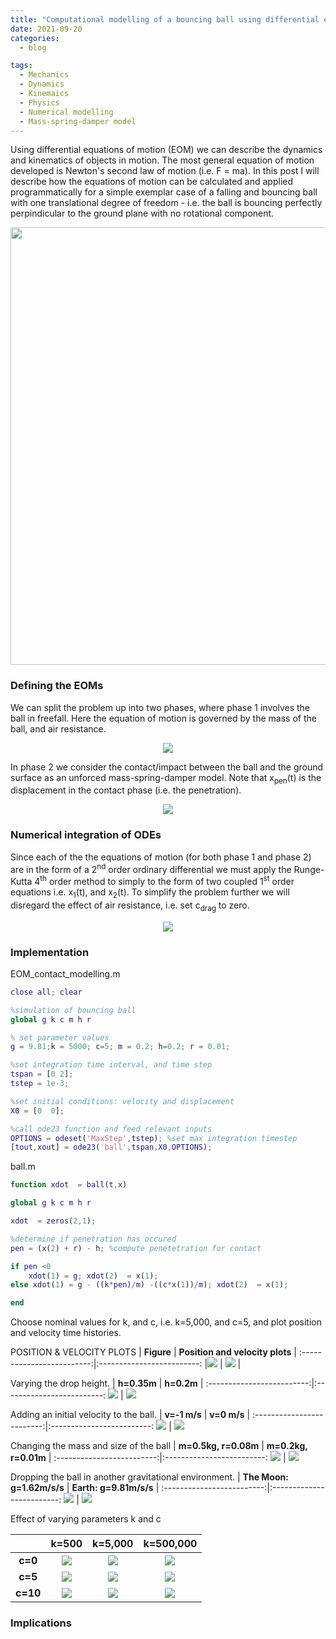 ```yaml
---
title: "Computational modelling of a bouncing ball using differential equations of motion"
date: 2021-09-20
categories:
  - blog

tags:
  - Mechanics
  - Dynamics
  - Kinemaics
  - Physics
  - Numerical modelling
  - Mass-spring-damper model 
---
```



Using differential equations of motion (EOM) we can describe the dynamics and kinematics of objects in motion. The most general equation of motion developed is Newton's second law of motion (i.e. F = ma). In this post I will describe how the equations of motion can be calculated and applied programmatically for a simple exemplar case of a falling and bouncing ball with one translational degree of freedom - i.e. the ball is bouncing perfectly perpindicular to the ground plane with no rotational component. 

<p align="center">
  <img src="/assets/images/EOM-contact-modelling/Bouncing ball.gif" width="700">
</p>

### Defining the EOMs
We can split the problem up into two phases, where phase 1 involves the ball in freefall. Here the equation of motion is governed by the mass of the ball, and air resistance.

<p align="center">
  <img src="/assets/images/EOM-contact-modelling/EOMs1.jpg">
</p>

In phase 2 we consider the contact/impact between the ball and the ground surface as an unforced mass-spring-damper model. Note that x<sub>pen</sub>(t) is the displacement in the contact phase (i.e. the penetration).


<p align="center">
  <img src="/assets/images/EOM-contact-modelling/EOMs2.jpg">
</p>


### Numerical integration of ODEs
Since each of the the equations of motion (for both phase 1 and phase 2) are in the form of a 2<sup>nd</sup> order ordinary differential we must apply the Runge-Kutta 4<sup>th</sup> order method to simply to the form of two coupled 1<sup>st</sup> order equations i.e. x<sub>1</sub>(t), and x<sub>2</sub>(t). To simplify the problem further we will disregard the effect of air resistance, i.e. set c<sub>drag</sub> to zero.

<p align="center">
  <img src="/assets/images/EOM-contact-modelling/RungeKutta.png">
</p>


### Implementation

EOM_contact_modelling.m
```matlab
close all; clear

%simulation of bouncing ball
global g k c m h r

% set parameter values
g = 9.81;k = 5000; c=5; m = 0.2; h=0.2; r = 0.01;

%set integration time interval, and time step
tspan = [0 2];
tstep = 1e-3;

%set initial conditions: velocity and displacement
X0 = [0  0];

%call ode23 function and feed relevant inputs
OPTIONS = odeset('MaxStep',tstep); %set max integration timestep
[tout,xout] = ode23('ball',tspan,X0,OPTIONS);

```

ball.m
```matlab
function xdot  = ball(t,x)

global g k c m h r

xdot  = zeros(2,1);

%determine if penetration has occured
pen = (x(2) + r) - h; %compute penetetration for contact

if pen <0 
    xdot(1) = g; xdot(2)  = x(1);
else xdot(1) = g - ((k*pen)/m) -((c*x(1))/m); xdot(2)  = x(1);

end

```

Choose nominal values for k, and c, i.e. k=5,000, and c=5, and plot position and velocity time histories.

POSITION & VELOCITY PLOTS
|  **Figure**  |  **Position and velocity plots** |
:-------------------------:|:-------------------------:
|![](/assets/images/EOM-contact-modelling/k5000c5.gif)  | ![](/assets/images/EOM-contact-modelling/k5000c5.png) |

Varying the drop height.
|  **h=0.35m**  |  **h=0.2m** |
:-------------------------:|:-------------------------:
  ![](/assets/images/EOM-contact-modelling/k5000c5h0.35.gif)  |  ![](/assets/images/EOM-contact-modelling/k5000c5.gif) 

Adding an initial velocity to the ball.
|  **v=-1 m/s**  |  **v=0 m/s** |
:-------------------------:|:-------------------------:
  ![](/assets/images/EOM-contact-modelling/k5000c5v-1.gif)  |  ![](/assets/images/EOM-contact-modelling/k5000c5.gif) 

Changing the mass and size of the ball
|  **m=0.5kg, r=0.08m**  |  **m=0.2kg, r=0.01m** |
:-------------------------:|:-------------------------:
  ![](/assets/images/EOM-contact-modelling/k5000c5m0.5r0.08.gif)  |  ![](/assets/images/EOM-contact-modelling/k5000c5.gif) 

Dropping the ball in another gravitational environment.
|  **The Moon: g=1.62m/s/s**  |  **Earth: g=9.81m/s/s** |
:-------------------------:|:-------------------------:
  ![](/assets/images/EOM-contact-modelling/k5000c5g1.62.gif)  |  ![](/assets/images/EOM-contact-modelling/k5000c5.gif) 


Effect of varying parameters k and c

|         |     k=500 |     k=5,000 |     k=500,000 |
:-------------------------:|:-------------------------:|:-------------------------:|:-------------------------:
| **c=0**  |  ![](/assets/images/EOM-contact-modelling/k500c0.gif)  |  ![](/assets/images/EOM-contact-modelling/k5000c0.gif) |  ![](/assets/images/EOM-contact-modelling/k500000c0.gif) |
| **c=5**  |  ![](/assets/images/EOM-contact-modelling/k500c5.gif)  |  ![](/assets/images/EOM-contact-modelling/k5000c5.gif) | ![](/assets/images/EOM-contact-modelling/k500000c5.gif) | 
| **c=10** |  ![](/assets/images/EOM-contact-modelling/k500c10.gif)  |  ![](/assets/images/EOM-contact-modelling/k5000c10.gif) |  ![](/assets/images/EOM-contact-modelling/k500000c10.gif) |

### Implications









